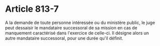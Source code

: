 # Article 813-7

A la demande de toute personne intéressée ou du ministère public, le juge peut dessaisir le mandataire successoral de sa mission en cas de manquement caractérisé dans l'exercice de celle-ci. Il désigne alors un autre mandataire successoral, pour une durée qu'il définit.
